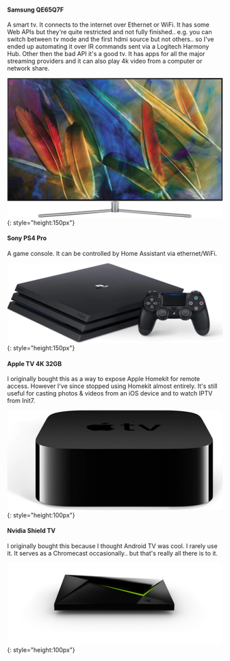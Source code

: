 #### Samsung QE65Q7F
A smart tv. It connects to the internet over Ethernet or WiFi. It has some Web APIs but they're quite restricted and not fully finished.. e.g. you can switch between tv mode and the first hdmi source but not others.. so I've ended up automating it over IR commands sent via a Logitech Harmony Hub. Other then the bad API it's a good tv. It has apps for all the major streaming providers and it can also play 4k video from a computer or network share.

![Samsung QE65Q7F](images/samsung_qe65q7f.jpg){: style="height:150px"}

#### Sony PS4 Pro
A game console. It can be controlled by Home Assistant via ethernet/WiFi.

![PlayStation 4 Pro](images/ps4_pro.jpg){: style="height:150px"}

#### Apple TV 4K 32GB
I originally bought this as a way to expose Apple Homekit for remote access. However I've since stopped using Homekit almost entirely. It's still useful for casting photos & videos from an iOS device and to watch IPTV from Init7.

![Apple TV 4k](images/apple_tv_4k.jpg){: style="height:100px"}

#### Nvidia Shield TV
I originally bought this because I thought Android TV was cool. I rarely use it. It serves as a Chromecast occasionally.. but that's really all there is to it.

![Nvidia Shield](images/nvidia_shield_tv.png){: style="height:100px"}